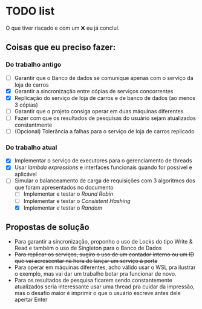 # TODO list

O que tiver riscado e com um ❌ eu já concluí.

## Coisas que eu **preciso** fazer:

### Do trabalho antigo

- [ ] Garantir que o Banco de dados se comunique apenas com o serviço da loja de carros
- [x] Garantir a sincronização entre cópias de serviços concorrentes
- [x] Replicação do serviço de loja de carros e de banco de dados (ao menos 3 cópias)
- [ ] Garantir que o projeto consiga operar em duas máquinas diferentes
- [ ] Fazer com que os resultados de pesquisas do usuário sejam atualizados constantmente
- [ ] (Opcional) Tolerância a falhas para o serviço de loja de carros replicado

### Do trabalho atual

- [x] Implementar o serviço de executores para o gerenciamento de threads
- [x] Usar *lambda expressions* e interfaces funcionais quando for possível e aplicável
- [ ] Simular o balanceamento de carga de requisições com 3 algoritmos dos que foram apresentados no documento
  - [ ] Implementar e testar o *Round Robin*
  - [ ] Implementar e testar o *Consistent Hashing*
  - [x] Implementar e testar o *Random*

## Propostas de solução

- Para garantir a sincronização, proponho o uso de Locks do tipo Write & Read e também o uso de Singleton para o Banco de Dados
- ~~Para replicar os serviços, sugiro o uso de um contador interno ou um ID que vai acrescentar na hora de lançar um serviço à porta~~
- Para operar em máquinas diferentes, acho válido usar o WSL pra ilustrar o exemplo, mas vai dar um trabalho botar pra funcionar de novo.
- Para os resultados de pesquisa ficarem sendo constantemente atualizados seria interessante usar uma thread pra cuidar da impressão, mas o desafio maior é imprimir o que o usuário escreve antes dele apertar Enter
